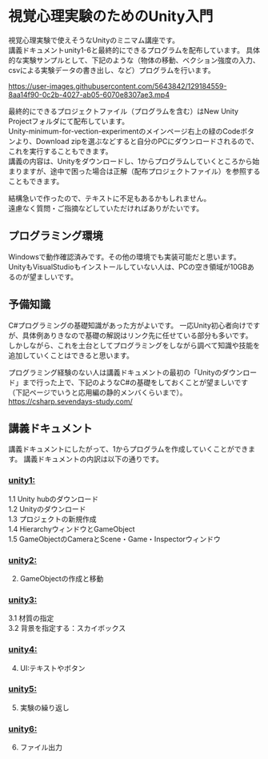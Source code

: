 # 視覚心理実験のためのUnity入門

視覚心理実験で使えそうなUnityのミニマム講座です。  
講義ドキュメントunity1-6と最終的にできるプログラムを配布しています。
具体的な実験サンプルとして、下記のような（物体の移動、ベクション強度の入力、csvによる実験データの書き出し、など）プログラムを行います。

https://user-images.githubusercontent.com/5643842/129184559-8aa14f90-0c2b-4027-ab05-6070e8307ae3.mp4

最終的にできるプロジェクトファイル（プログラムを含む）はNew Unity Projectフォルダにて配布しています。  
Unity-minimum-for-vection-experimentのメインページ右上の緑のCodeボタンより、Download zipを選ぶなどすると自分のPCにダウンロードされるので、これを実行することもできます。  
講義の内容は、Unityをダウンロードし、1からプログラムしていくところから始まりますが、途中で困った場合は正解（配布プロジェクトファイル）を参照することもできます。

結構急いで作ったので、テキストに不足もあるかもしれません。  
遠慮なく質問・ご指摘などしていただければありがたいです。

## プログラミング環境
Windowsで動作確認済みです。その他の環境でも実装可能だと思います。  
UnityもVisualStudioもインストールしていない人は、PCの空き領域が10GBあるのが望ましいです。  

## 予備知識
C#プログラミングの基礎知識があった方がよいです。
一応Unity初心者向けですが、具体例ありきなので基礎の解説はリンク先に任せている部分も多いです。  
しかしながら、これを土台としてプログラミングをしながら調べて知識や技能を追加していくことはできると思います。

プログラミング経験のない人は講義ドキュメントの最初の「Unityのダウンロード」まで行った上で、下記のようなC#の基礎をしておくことが望ましいです（下記ページでいうと応用編の静的メンバくらいまで）。
https://csharp.sevendays-study.com/


## 講義ドキュメント
講義ドキュメントにしたがって、1からプログラムを作成していくことができます。
講義ドキュメントの内訳は以下の通りです。


### [unity1:](https://github.com/yukimiteippai/Unity-minimum-for-vection-experiment/blob/main/unity1.md)
1.1 Unity hubのダウンロード  
1.2 Unityのダウンロード  
1.3 プロジェクトの新規作成  
1.4 HierarchyウィンドウとGameObject  
1.5 GameObjectのCameraとScene・Game・Inspectorウィンドウ  

### [unity2:](https://github.com/yukimiteippai/Unity-minimum-for-vection-experiment/blob/main/unity2.md)
2. GameObjectの作成と移動  

### [unity3:](https://github.com/yukimiteippai/Unity-minimum-for-vection-experiment/blob/main/unity3.md)
3.1 材質の指定  
3.2 背景を指定する：スカイボックス

### [unity4:](https://github.com/yukimiteippai/Unity-minimum-for-vection-experiment/blob/main/unity4.md)
4. UI:テキストやボタン

### [unity5:](https://github.com/yukimiteippai/Unity-minimum-for-vection-experiment/blob/main/unity5.md)
5. 実験の繰り返し

### [unity6:](https://github.com/yukimiteippai/Unity-minimum-for-vection-experiment/blob/main/unity6.md)
6. ファイル出力 

